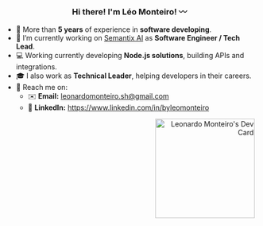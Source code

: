 <!--
**byleomonteiro/byleomonteiro** is a ✨ _special_ ✨ repository because its `README.md` (this file) appears on your GitHub profile.
Here are some ideas to get you started:
-->

<h3 align="center">Hi there! I'm Léo Monteiro! 〰️</></h3>

- 🌟 More than **5 years** of experience in **software developing**.
- 🔭 I’m currently working on [Semantix AI](https://semantix.ai) as **Software Engineer / Tech Lead**.
- 💻 Working currently developing **Node.js solutions**, building APIs and integrations.
- 🎓 I also work as **Technical Leader**, helping developers in their careers.
- 📍 Reach me on:
  - ✉️ **Email:** leonardomonteiro.sh@gmail.com
  - 💼 **LinkedIn:** https://www.linkedin.com/in/byleomonteiro


<div align="right">
  <a href="https://app.daily.dev/byleomonteiro"><img src="https://api.daily.dev/devcards/fcd6015018b64c3d8042d899fa33a252.png?r=usi" width="200" alt="Leonardo Monteiro's Dev Card"/>
</div>

